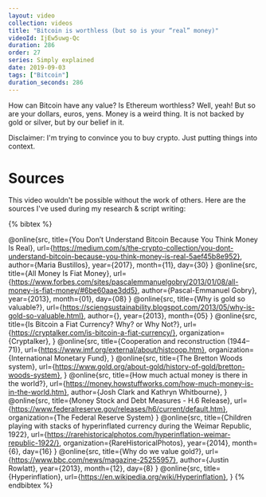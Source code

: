 ```yaml
---
layout: video
collection: videos
title: "Bitcoin is worthless (but so is your “real” money)"
videoId: IjEw5uwg-Qc
duration: 286
order: 27
series: Simply explained
date: 2019-09-03
tags: ["Bitcoin"]
duration_seconds: 286
---
```


How can Bitcoin have any value? Is Ethereum worthless? Well, yeah! But so are your dollars, euros, yens. Money is a weird thing. It is not backed by gold or silver, but by our belief in it.

Disclaimer: I'm trying to convince you to buy crypto. Just putting things into context.

# Sources
This video wouldn't be possible without the work of others. Here are the sources I've used during my research & script writing:

{% bibtex %}

@online{src,
    title={You Don’t Understand Bitcoin Because You Think Money Is Real},
    url={https://medium.com/s/the-crypto-collection/you-dont-understand-bitcoin-because-you-think-money-is-real-5aef45b8e952},
    author={Maria Bustillos},
    year={2017},
    month={11},
    day={30}
}
@online{src,
    title={All Money Is Fiat Money},
    url={https://www.forbes.com/sites/pascalemmanuelgobry/2013/01/08/all-money-is-fiat-money/#6be60aae3dd5},
    author={Pascal-Emmanuel Gobry},
    year={2013},
    month={01},
    day={08}
}
@online{src,
    title={Why is gold so valuable?},
    url={https://sciengsustainability.blogspot.com/2013/05/why-is-gold-so-valuable.html},
    author={},
    year={2013},
    month={05}
}
@online{src,
    title={Is Bitcoin a Fiat Currency? Why? or Why Not?},
    url={https://cryptalker.com/is-bitcoin-a-fiat-currency/},
    organization={Cryptalker},
}
@online{src,
    title={Cooperation and reconstruction (1944–71)},
    url={https://www.imf.org/external/about/histcoop.htm},
    organization={International Monetary Fund},
}
@online{src,
    title={The Bretton Woods system},
    url={https://www.gold.org/about-gold/history-of-gold/bretton-woods-system},
}
@online{src,
    title={How much actual money is there in the world?},
    url={https://money.howstuffworks.com/how-much-money-is-in-the-world.htm},
    author={Josh Clark and Kathryn Whitbourne},
}
@online{src,
    title={Money Stock and Debt Measures - H.6 Release},
    url={https://www.federalreserve.gov/releases/h6/current/default.htm},
    organization={The Federal Reserve System}
}
@online{src,
    title={Children playing with stacks of hyperinflated currency during the Weimar Republic, 1922},
    url={https://rarehistoricalphotos.com/hyperinflation-weimar-republic-1922/},
    organization={RareHistoricalPhotos},
    year={2014},
    month={6},
    day={16}
}
@online{src,
    title={Why do we value gold?},
    url={https://www.bbc.com/news/magazine-25255957},
    author={Justin Rowlatt},
    year={2013},
    month={12},
    day={8}
}
@online{src,
    title={Hyperinflation},
    url={https://en.wikipedia.org/wiki/Hyperinflation},
}
{% endbibtex %}
